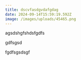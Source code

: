 ```yaml
---
title: dscvfasdgvdafgdag
date: 2024-09-14T15:59:19.592Z
image: /images/uploads/45465.png
---
```

a﻿gsdshgfshdsfgdfs

g﻿dfsgsd

f﻿gdfsgsdsgf